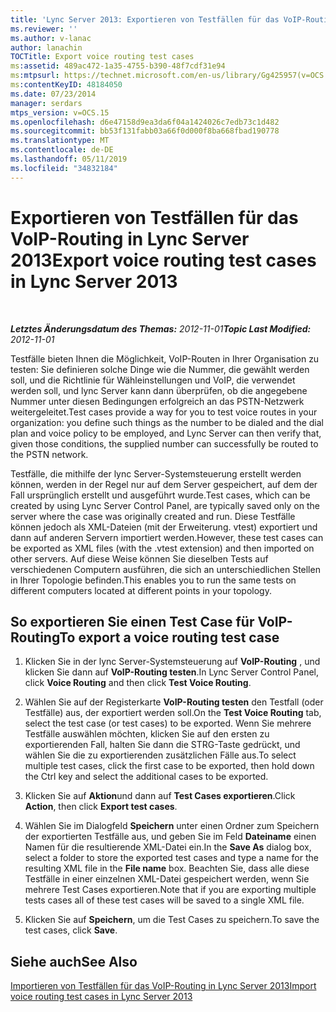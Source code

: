 ```yaml
---
title: 'Lync Server 2013: Exportieren von Testfällen für das VoIP-Routing'
ms.reviewer: ''
ms.author: v-lanac
author: lanachin
TOCTitle: Export voice routing test cases
ms:assetid: 489ac472-1a35-4755-b390-48f7cdf31e94
ms:mtpsurl: https://technet.microsoft.com/en-us/library/Gg425957(v=OCS.15)
ms:contentKeyID: 48184050
ms.date: 07/23/2014
manager: serdars
mtps_version: v=OCS.15
ms.openlocfilehash: d6e47158d9ea3da6f04a1424026c7edb73c1d482
ms.sourcegitcommit: bb53f131fabb03a66f0d000f8ba668fbad190778
ms.translationtype: MT
ms.contentlocale: de-DE
ms.lasthandoff: 05/11/2019
ms.locfileid: "34832184"
---
```

<div data-xmlns="http://www.w3.org/1999/xhtml">

<div class="topic" data-xmlns="http://www.w3.org/1999/xhtml" data-msxsl="urn:schemas-microsoft-com:xslt" data-cs="http://msdn.microsoft.com/en-us/">

<div data-asp="http://msdn2.microsoft.com/asp">

# <a name="export-voice-routing-test-cases-in-lync-server-2013"></a><span data-ttu-id="13bbf-102">Exportieren von Testfällen für das VoIP-Routing in Lync Server 2013</span><span class="sxs-lookup"><span data-stu-id="13bbf-102">Export voice routing test cases in Lync Server 2013</span></span>

</div>

<div id="mainSection">

<div id="mainBody">

<span> </span>

<span data-ttu-id="13bbf-103">_**Letztes Änderungsdatum des Themas:** 2012-11-01_</span><span class="sxs-lookup"><span data-stu-id="13bbf-103">_**Topic Last Modified:** 2012-11-01_</span></span>

<span data-ttu-id="13bbf-104">Testfälle bieten Ihnen die Möglichkeit, VoIP-Routen in Ihrer Organisation zu testen: Sie definieren solche Dinge wie die Nummer, die gewählt werden soll, und die Richtlinie für Wähleinstellungen und VoIP, die verwendet werden soll, und lync Server kann dann überprüfen, ob die angegebene Nummer unter diesen Bedingungen erfolgreich an das PSTN-Netzwerk weitergeleitet.</span><span class="sxs-lookup"><span data-stu-id="13bbf-104">Test cases provide a way for you to test voice routes in your organization: you define such things as the number to be dialed and the dial plan and voice policy to be employed, and Lync Server can then verify that, given those conditions, the supplied number can successfully be routed to the PSTN network.</span></span>

<span data-ttu-id="13bbf-105">Testfälle, die mithilfe der lync Server-Systemsteuerung erstellt werden können, werden in der Regel nur auf dem Server gespeichert, auf dem der Fall ursprünglich erstellt und ausgeführt wurde.</span><span class="sxs-lookup"><span data-stu-id="13bbf-105">Test cases, which can be created by using Lync Server Control Panel, are typically saved only on the server where the case was originally created and run.</span></span> <span data-ttu-id="13bbf-106">Diese Testfälle können jedoch als XML-Dateien (mit der Erweiterung. vtest) exportiert und dann auf anderen Servern importiert werden.</span><span class="sxs-lookup"><span data-stu-id="13bbf-106">However, these test cases can be exported as XML files (with the .vtest extension) and then imported on other servers.</span></span> <span data-ttu-id="13bbf-107">Auf diese Weise können Sie dieselben Tests auf verschiedenen Computern ausführen, die sich an unterschiedlichen Stellen in Ihrer Topologie befinden.</span><span class="sxs-lookup"><span data-stu-id="13bbf-107">This enables you to run the same tests on different computers located at different points in your topology.</span></span>

<div>

## <a name="to-export-a-voice-routing-test-case"></a><span data-ttu-id="13bbf-108">So exportieren Sie einen Test Case für VoIP-Routing</span><span class="sxs-lookup"><span data-stu-id="13bbf-108">To export a voice routing test case</span></span>

1.  <span data-ttu-id="13bbf-109">Klicken Sie in der lync Server-Systemsteuerung auf **VoIP-Routing** , und klicken Sie dann auf **VoIP-Routing testen**.</span><span class="sxs-lookup"><span data-stu-id="13bbf-109">In Lync Server Control Panel, click **Voice Routing** and then click **Test Voice Routing**.</span></span>

2.  <span data-ttu-id="13bbf-110">Wählen Sie auf der Registerkarte **VoIP-Routing testen** den Testfall (oder Testfälle) aus, der exportiert werden soll.</span><span class="sxs-lookup"><span data-stu-id="13bbf-110">On the **Test Voice Routing** tab, select the test case (or test cases) to be exported.</span></span> <span data-ttu-id="13bbf-111">Wenn Sie mehrere Testfälle auswählen möchten, klicken Sie auf den ersten zu exportierenden Fall, halten Sie dann die STRG-Taste gedrückt, und wählen Sie die zu exportierenden zusätzlichen Fälle aus.</span><span class="sxs-lookup"><span data-stu-id="13bbf-111">To select multiple test cases, click the first case to be exported, then hold down the Ctrl key and select the additional cases to be exported.</span></span>

3.  <span data-ttu-id="13bbf-112">Klicken Sie auf **Aktion**und dann auf **Test Cases exportieren**.</span><span class="sxs-lookup"><span data-stu-id="13bbf-112">Click **Action**, then click **Export test cases**.</span></span>

4.  <span data-ttu-id="13bbf-113">Wählen Sie im Dialogfeld **Speichern** unter einen Ordner zum Speichern der exportierten Testfälle aus, und geben Sie im Feld **Dateiname** einen Namen für die resultierende XML-Datei ein.</span><span class="sxs-lookup"><span data-stu-id="13bbf-113">In the **Save As** dialog box, select a folder to store the exported test cases and type a name for the resulting XML file in the **File name** box.</span></span> <span data-ttu-id="13bbf-114">Beachten Sie, dass alle diese Testfälle in einer einzelnen XML-Datei gespeichert werden, wenn Sie mehrere Test Cases exportieren.</span><span class="sxs-lookup"><span data-stu-id="13bbf-114">Note that if you are exporting multiple tests cases all of these test cases will be saved to a single XML file.</span></span>

5.  <span data-ttu-id="13bbf-115">Klicken Sie auf **Speichern**, um die Test Cases zu speichern.</span><span class="sxs-lookup"><span data-stu-id="13bbf-115">To save the test cases, click **Save**.</span></span>

</div>

<div>

## <a name="see-also"></a><span data-ttu-id="13bbf-116">Siehe auch</span><span class="sxs-lookup"><span data-stu-id="13bbf-116">See Also</span></span>


[<span data-ttu-id="13bbf-117">Importieren von Testfällen für das VoIP-Routing in Lync Server 2013</span><span class="sxs-lookup"><span data-stu-id="13bbf-117">Import voice routing test cases in Lync Server 2013</span></span>](lync-server-2013-import-voice-routing-test-cases.md)  
  

</div>

</div>

<span> </span>

</div>

</div>

</div>

